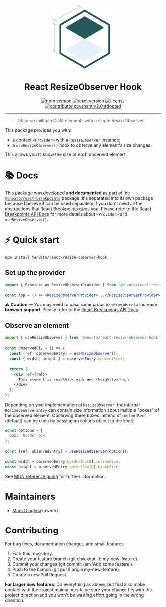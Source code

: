 <p align="center">
  <img width="200" src="./React-Breakpoints.png" alt="React Breakpoints logo" />
</p>

<h1 align="center">React ResizeObserver Hook</h1>

<p align="center">
  <img alt="npm version" src="https://img.shields.io/npm/v/@envato/react-resize-observer-hook?style=for-the-badge" />
  <img alt="react version" src="https://img.shields.io/npm/dependency-version/@envato/react-resize-observer-hook/peer/react?style=for-the-badge">
  <img alt="license" src="https://img.shields.io/npm/l/@envato/react-resize-observer-hook?style=for-the-badge" />
  <a href="CODE-OF-CONDUCT.md"><img alt="contributor covenant v2.0 adopted" src="https://img.shields.io/badge/Contributor%20Covenant-v2.0%20adopted-ff69b4.svg?style=for-the-badge" /></a>
</p>

---

> Observe multiple DOM elements with a single ResizeObserver.

This package provides you with:

- a context `<Provider>` with a `ResizeObserver` instance;
- a `useResizeObserver()` hook to observe any element's size changes.

This allows you to know the size of each observed element.

# 📚 Docs

This package was developed **and documented** as part of the [`@envato/react-breakpoints`](https://github.com/envato/react-breakpoints) package. It's separated into its own package because I believe it can be used separately if you don't need all the abstractions that React Breakpoints gives you. Please refer to the [React Breakpoints API Docs](https://github.com/envato/react-breakpoints/blob/main/docs/api.md) for more details about `<Provider>` and `useResizeObserver()`.

# ⚡️ Quick start

```shell
npm install @envato/react-resize-observer-hook
```

## Set up the provider

```jsx
import { Provider as ResizeObserverProvider } from '@envato/react-resize-observer-hook';

const App = () => <ResizeObserverProvider>...</ResizeObserverProvider>;
```

⚠️ **Caution** — You may need to pass some props to `<Provider>` to increase **browser support**. Please refer to the [React Breakpoints API Docs](https://github.com/envato/react-breakpoints/blob/main/docs/api.md#provider).

## Observe an element

```jsx
import { useResizeObserver } from '@envato/react-resize-observer-hook';

const ObservedDiv = () => {
  const [ref, observedEntry] = useResizeObserver();
  const { width, height } = observedEntry.contentRect;

  return (
    <div ref={ref}>
      This element is {width}px wide and {height}px high.
    </div>
  );
};
```

Depending on your implementation of `ResizeObserver`, the internal `ResizeObserverEntry` can contain size information about multiple "boxes" of the observed element. Observing these boxes instead of `contentRect` (default) can be done by passing an options object to the hook:

```javascript
const options = {
  box: 'border-box'
};

const [ref, observedEntry] = useResizeObserver(options);

const width = observedEntry.borderBox[0].inlineSize;
const height = observedEntry.borderBox[0].blockSize;
```

See [MDN reference guide](https://developer.mozilla.org/en-US/docs/Web/API/ResizeObserver) for further information.

# Maintainers

- [Marc Dingena](https://github.com/mdingena) (owner)

# Contributing

For bug fixes, documentation changes, and small features:

1. Fork this repository.
1. Create your feature branch (git checkout -b my-new-feature).
1. Commit your changes (git commit -am 'Add some feature').
1. Push to the branch (git push origin my-new-feature).
1. Create a new Pull Request.

**For larger new features**: Do everything as above, but first also make contact with the project maintainers to be sure your change fits with the project direction and you won't be wasting effort going in the wrong direction.
